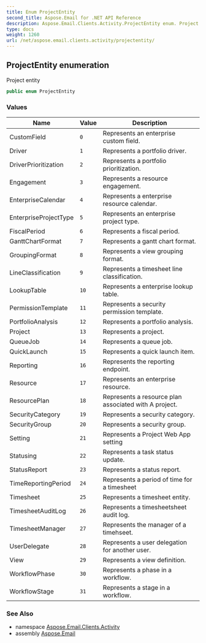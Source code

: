 ```yaml
---
title: Enum ProjectEntity
second_title: Aspose.Email for .NET API Reference
description: Aspose.Email.Clients.Activity.ProjectEntity enum. Project entity
type: docs
weight: 1260
url: /net/aspose.email.clients.activity/projectentity/
---
```

## ProjectEntity enumeration

Project entity

```csharp
public enum ProjectEntity
```

### Values

| Name | Value | Description |
| --- | --- | --- |
| CustomField | `0` | Represents an enterprise custom field. |
| Driver | `1` | Represents a portfolio driver. |
| DriverPrioritization | `2` | Represents a portfolio prioritization. |
| Engagement | `3` | Represents a resource engagement. |
| EnterpriseCalendar | `4` | Represents a enterprise resource calendar. |
| EnterpriseProjectType | `5` | Represents an enterprise project type. |
| FiscalPeriod | `6` | Represents a fiscal period. |
| GanttChartFormat | `7` | Represents a gantt chart format. |
| GroupingFormat | `8` | Represents a view grouping format. |
| LineClassification | `9` | Represents a timesheet line classification. |
| LookupTable | `10` | Represents a enterprise lookup table. |
| PermissionTemplate | `11` | Represents a security permission template. |
| PortfolioAnalysis | `12` | Represents a portfolio analysis. |
| Project | `13` | Represents a project. |
| QueueJob | `14` | Represents a queue job. |
| QuickLaunch | `15` | Represents a quick launch item. |
| Reporting | `16` | Represents the reporting endpoint. |
| Resource | `17` | Represents an enterprise resource. |
| ResourcePlan | `18` | Represents a resource plan associated with A project. |
| SecurityCategory | `19` | Represents a security category. |
| SecurityGroup | `20` | Represents a security group. |
| Setting | `21` | Represents a Project Web App setting |
| Statusing | `22` | Represents a task status update. |
| StatusReport | `23` | Represents a status report. |
| TimeReportingPeriod | `24` | Represents a period of time for a timesheet |
| Timesheet | `25` | Represents a timesheet entity. |
| TimesheetAuditLog | `26` | Represents a timesheetsheet audit log. |
| TimesheetManager | `27` | Represents the manager of a timehseet. |
| UserDelegate | `28` | Represents a user delegation for another user. |
| View | `29` | Represents a view definition. |
| WorkflowPhase | `30` | Represents a phase in a workflow. |
| WorkflowStage | `31` | Represents a stage in a workflow. |

### See Also

* namespace [Aspose.Email.Clients.Activity](../../aspose.email.clients.activity/)
* assembly [Aspose.Email](../../)


